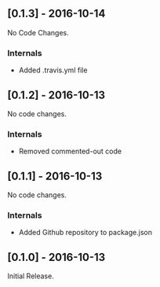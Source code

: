 
## [0.1.3] - 2016-10-14

No Code Changes.

### Internals

 * Added .travis.yml file

## [0.1.2] - 2016-10-13

No code changes.

### Internals

 * Removed commented-out code

## [0.1.1] - 2016-10-13

No code changes.

### Internals

 * Added Github repository to package.json

## [0.1.0] - 2016-10-13

Initial Release.
